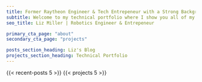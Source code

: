```yaml
---
title: Former Raytheon Engineer & Tech Entrepeneur with a Strong Background in Robotics & Automation
subtitle: Welcome to my technical portfolio where I show you all of my engineering projects.
seo_title: Liz Miller | Robotics Engineer & Entrepeneur

primary_cta_page: "about"
secondary_cta_page: "projects"

posts_section_heading: Liz's Blog
projects_section_heading: Technical Portfolio
---
```


{{< recent-posts 5 >}}
{{< projects 5 >}}
